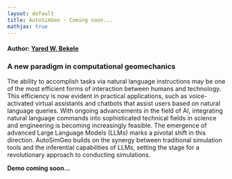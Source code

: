 ```yaml
---
layout: default
title: AutoSimGeo - Coming soon...
mathjax: true
---
```


#### Author: [Yared W. Bekele](https://yaredwb.github.io/)


### A new paradigm in computational geomechanics

The ability to accomplish tasks via natural language instructions may be one of the most efficient forms of interaction between humans and technology. This efficiency is now evident in practical applications, such as voice-activated virtual assistants and chatbots that assist users based on natural language queries. With ongoing advancements in the field of AI, integrating natural language commands into sophisticated technical fields in science and engineering is becoming increasingly feasible. The emergence of advanced Large Language Models (LLMs) marks a pivotal shift in this direction. AutoSimGeo builds on the synergy between traditional simulation tools and the inferential capabilities of LLMs, setting the stage for a revolutionary approach to conducting simulations.

**Demo coming soon...**


